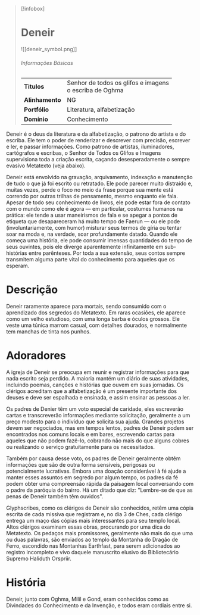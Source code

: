 > [!infobox]
> # Deneir
> ![[deneir_symbol.png]]
> ###### Informações Básicas
> | | |
> | ---- | ---- |
> | **Titulos** | Senhor de todos os glifos e imagens<br/>o escriba de Oghma |
> | **Alinhamento** | NG |
> | **Portfólio** | Literatura, alfabetização |
> | **Domínio** | Conhecimento |

Deneir é o deus da literatura e da alfabetização, o patrono do artista e do escriba. Ele tem o poder de renderizar e descrever com precisão, escrever e ler, e passar informações. Como patrono de artistas, iluminadores, cartógrafos e escribas, o Senhor de Todos os Glifos e Imagens supervisiona toda a criação escrita, caçando desesperadamente o sempre evasivo Metatexto (veja abaixo).

Deneir está envolvido na gravação, arquivamento, indexação e manutenção de tudo o que já foi escrito ou retratado. Ele pode parecer muito distraído e, muitas vezes, perde o foco no meio da frase porque sua mente está correndo por outras trilhas de pensamento, mesmo enquanto ele fala. Apesar de todo seu conhecimento de livros, ele pode estar fora de contato com o mundo como ele é agora — em particular, costumes humanos na prática: ele tende a usar maneirismos de fala e se apegar a pontos de etiqueta que desapareceram há muito tempo de Faerun — ou ele pode (involuntariamente, com humor) misturar seus termos de gíria ou tentar soar na moda e, na verdade, soar profundamente datado. Quando ele começa uma história, ele pode consumir imensas quantidades do tempo de seus ouvintes, pois ele diverge aparentemente infinitamente em sub-histórias entre parênteses. Por toda a sua extensão, seus contos sempre transmitem alguma parte vital do conhecimento para aqueles que os esperam.

# Descrição
Deneir raramente aparece para mortais, sendo consumido com o aprendizado dos segredos do Metatexto. Em raras ocasiões, ele aparece como um velho estudioso, com uma longa barba e óculos grossos. Ele veste uma túnica marrom casual, com detalhes dourados, e normalmente tem manchas de tinta nos punhos.

# Adoradores
A igreja de Deneir se preocupa em reunir e registrar informações para que nada escrito seja perdido. A maioria mantém um diário de suas atividades, incluindo poemas, canções e histórias que ouvem em suas jornadas. Os clérigos acreditam que a alfabetização é um presente importante dos deuses e deve ser espalhada e ensinada, e assim ensinar as pessoas a ler.

Os padres de Denier têm um voto especial de caridade, eles escreverão cartas e transcreverão informações mediante solicitação, geralmente a um preço modesto para o indivíduo que solicita sua ajuda. Grandes projetos devem ser negociados, mas em tempos lentos, padres de Deneir podem ser encontrados nos comuns locais e em bares, escrevendo cartas para aqueles que não podem fazê-lo, cobrando não mais do que alguns cobres ou realizando o serviço gratuitamente para os necessitados.

Também por causa desse voto, os padres de Deneir geralmente obtêm informações que são de outra forma sensíveis, perigosas ou potencialmente lucrativas. Embora uma doação considerável à fé ajude a manter esses assuntos em segredo por algum tempo, os padres da fé podem obter uma compreensão rápida da paisagem local conversando com o padre da paróquia do bairro. Há um ditado que diz: "Lembre-se de que as penas de Deneir também têm ouvidos".

Glyphscribes, como os clérigos de Deneir são conhecidos, retêm uma cópia escrita de cada missiva que registram e, no dia 3 de Ches, cada clérigo entrega um maço das cópias mais interessantes para seu templo local. Altos clérigos examinam essas obras, procurando por uma dica do Metatexto. Os pedaços mais promissores, geralmente não mais do que uma ou duas palavras, são enviados ao templo da Montanha do Dragão de Ferro, escondido nas Montanhas Earthfast, para serem adicionados ao registro incompleto e vivo daquele manuscrito elusivo do Bibliotecário Supremo Haliduth Orspriir.

# História
Deneir, junto com Oghma, Milil e Gond, eram conhecidos como as Divindades do Conhecimento e da Invenção, e todos eram cordiais entre si.